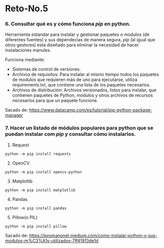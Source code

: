 # Reto-No.5
### 6. Consultar qué es y cómo funciona *pip* en python.
Herramienta estandar para instalar y gestionar paquetes o modulos (de diferentes fuentes) y sus dependecias de manera segura, *pip* (al igual que otros gestores) esta diseñado para eliminar la necesidad de hacer instalaciones manules.  

Funciona mediante:
 - Sistemas de control de versiones.
 - Archivos de requisitos: Para instalar al mismo tiempo todos los paquetes de modulos que requieren más de uno para ejecutarse, utiliza requirements.txt, que contiene una lista de los paquetes necesarios.
- Archivos de distribución: Archivos versionados, listos para instalar, que contienen paquetes de Python, módulos y otros archivos de recursos necesarios para que un paquete funcione.  

Sacado de: https://www.datacamp.com/es/tutorial/pip-python-package-manager 

### 7. Hacer un listado de módulos populares para python que se puedan instalar com *pip* y consultar cómo instalarlos.
1. Request
```
python -m pip install requests
```
2. OpenCV
```
python -m pip install opencv-python
```
3. Matplotlib
```
python -m pip install matplotlib
```
4. Pandas
```
python -m pip install pandas
```
5. Pillow(o PIL)
```
python -m pip install pillow
```

Sacado de: https://jpromanonet.medium.com/como-instalar-python-y-sus-modulos-m%C3%A1s-utilizados-7ff41913de1d
